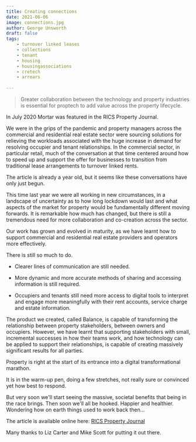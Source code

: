 ```yaml
---
title: Creating connections
date: 2021-06-06
image: connections.jpg
author: George Unsworth
draft: false
tags:
    - turnover linked leases  
    - collections
    - tenant   
    - housing
    - housingassociations 
    - cretech
    - arrears
    
---
```


> Greater collaboration between the technology and property industries is essential for proptech to add value across the property lifecycle.

In July 2020 Mortar was featured in the RICS Property Journal. 

We were in the grips of the pandemic and property managers across the commercial and residential real estate sector were sourcing solutions for relieving the workloads associated with the huge increase in demand for resolving occupier and tenant relationships. In the commercial sector, in particular retail, much of the conversation at that time centered around how to speed up and support the offer for businesses to transition from traditional lease arrangements to turnover linked rents. 

The article is already a year old, but it seems like these conversations have only just begun.

This time last year we were all working in new circumstances, in a landscape of uncertainty as to how long lockdown would last and what aspects of the market for property would be fundamentally different moving forwards. It is remarkable how much has changed, but there is still a tremendous need for more collaboration and co-creation across the sector.

Our work has grown and evolved in maturity, as we have learnt how to support commercial and residential real estate providers and operators more effectively.

There is still so much to do.

- Clearer lines of communication are still needed.

- More dynamic and more accurate methods of sharing and accessing information is still required.

- Occupiers and tenants still need more access to digital tools to interpret and engage more meaningfully with their rent accounts, service charge and estate information.

The product we created, called Balance, is capable of transforming the relationship between property stakeholders, between owners and occupiers. However, we have learnt that supporting stakeholders with small, incremental successes in how their teams work, and how technology can be applied to support their relationships, is capable of creating massively significant results for all parties.

Property is right at the start of its entrance into a digital transformational marathon.

It is in the warm-up pen, doing a few stretches, not really sure or convinced yet how best to respond.

But very soon we'll start seeing the massive, societal benefits that being in the race brings. Then soon we'll all be hooked. Happier and healthier. Wondering how on earth things used to work back then... 

The article is available online here: [RICS Property Journal](https://issuu.com/ricsmodus/docs/property_07_08.20_web_pdf_cc) 

Many thanks to Liz Carter and Mike Scott for putting it out there.
